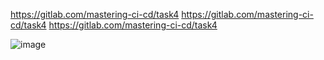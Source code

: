 https://gitlab.com/mastering-ci-cd/task4
https://gitlab.com/mastering-ci-cd/task4
https://gitlab.com/mastering-ci-cd/task4


![image](https://github.com/user-attachments/assets/af27c52b-174c-4d7d-8ee9-389499ea9f10)


